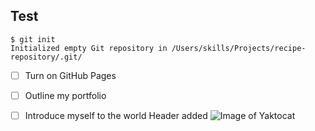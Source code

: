 ## Test

```
$ git init
Initialized empty Git repository in /Users/skills/Projects/recipe-repository/.git/
```

- [ ] Turn on GitHub Pages
- [ ] Outline my portfolio
- [ ] Introduce myself to the world
Header added
![Image of Yaktocat](https://octodex.github.com/images/yaktocat.png)





